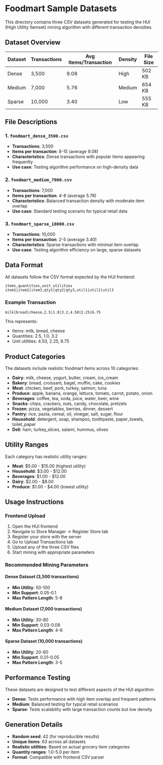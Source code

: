 # Foodmart Sample Datasets

This directory contains three CSV datasets generated for testing the HUI (High Utility Itemset) mining algorithm with different transaction densities.

## Dataset Overview

| Dataset | Transactions | Avg Items/Transaction | Density | File Size |
|---------|-------------|----------------------|---------|-----------|
| Dense | 3,500 | 9.08 | High | 502 KB |
| Medium | 7,000 | 5.76 | Medium | 654 KB |
| Sparse | 10,000 | 3.40 | Low | 555 KB |

## File Descriptions

### 1. `foodmart_dense_3500.csv`
- **Transactions**: 3,500
- **Items per transaction**: 8-15 (average 9.08)
- **Characteristics**: Dense transactions with popular items appearing frequently
- **Use case**: Testing algorithm performance on high-density data

### 2. `foodmart_medium_7000.csv`
- **Transactions**: 7,000
- **Items per transaction**: 4-8 (average 5.76)
- **Characteristics**: Balanced transaction density with moderate item overlap
- **Use case**: Standard testing scenario for typical retail data

### 3. `foodmart_sparse_10000.csv`
- **Transactions**: 10,000
- **Items per transaction**: 2-5 (average 3.40)
- **Characteristics**: Sparse transactions with minimal item overlap
- **Use case**: Testing algorithm efficiency on large, sparse datasets

## Data Format

All datasets follow the CSV format expected by the HUI frontend:

```csv
items,quantities,unit_utilities
item1|item2|item3,qty1|qty2|qty3,util1|util2|util3
```

### Example Transaction
```csv
milk|bread|cheese,2.5|1.0|3.2,4.50|2.25|6.75
```

This represents:
- Items: milk, bread, cheese
- Quantities: 2.5, 1.0, 3.2
- Unit utilities: 4.50, 2.25, 6.75

## Product Categories

The datasets include realistic foodmart items across 10 categories:

- **Dairy**: milk, cheese, yogurt, butter, cream, ice_cream
- **Bakery**: bread, croissant, bagel, muffin, cake, cookies
- **Meat**: chicken, beef, pork, turkey, salmon, tuna
- **Produce**: apple, banana, orange, lettuce, tomato, carrot, potato, onion
- **Beverages**: coffee, tea, soda, juice, water, beer, wine
- **Snacks**: chips, crackers, nuts, candy, chocolate, pretzels
- **Frozen**: pizza, vegetables, berries, dinner, dessert
- **Pantry**: rice, pasta, cereal, oil, vinegar, salt, sugar, flour
- **Household**: detergent, soap, shampoo, toothpaste, paper_towels, toilet_paper
- **Deli**: ham, turkey_slices, salami, hummus, olives

## Utility Ranges

Each category has realistic utility ranges:
- **Meat**: $5.00 - $15.00 (highest utility)
- **Household**: $3.00 - $12.00
- **Beverages**: $1.00 - $12.00
- **Dairy**: $2.00 - $8.00
- **Produce**: $1.00 - $4.00 (lowest utility)

## Usage Instructions

### Frontend Upload
1. Open the HUI frontend
2. Navigate to Store Manager → Register Store tab
3. Register your store with the server
4. Go to Upload Transactions tab
5. Upload any of the three CSV files
6. Start mining with appropriate parameters

### Recommended Mining Parameters

#### Dense Dataset (3,500 transactions)
- **Min Utility**: 50-100
- **Min Support**: 0.05-0.1
- **Max Pattern Length**: 5-8

#### Medium Dataset (7,000 transactions)
- **Min Utility**: 30-80
- **Min Support**: 0.03-0.08
- **Max Pattern Length**: 4-6

#### Sparse Dataset (10,000 transactions)
- **Min Utility**: 20-60
- **Min Support**: 0.01-0.05
- **Max Pattern Length**: 3-5

## Performance Testing

These datasets are designed to test different aspects of the HUI algorithm:

- **Dense**: Tests performance with high item overlap and frequent patterns
- **Medium**: Balanced testing for typical retail scenarios
- **Sparse**: Tests scalability with large transaction counts but low density

## Generation Details

- **Random seed**: 42 (for reproducible results)
- **Unique items**: 63 across all datasets
- **Realistic utilities**: Based on actual grocery item categories
- **Quantity ranges**: 1.0-5.0 per item
- **Format**: Compatible with frontend CSV parser
